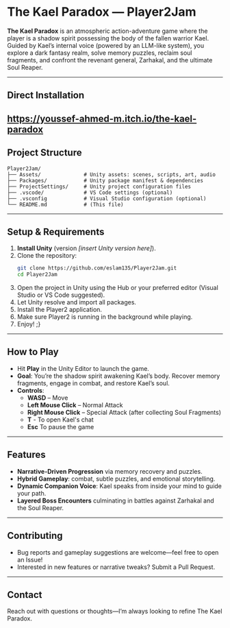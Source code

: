 # The Kael Paradox — Player2Jam

**The Kael Paradox** is an atmospheric action-adventure game where the player is a shadow spirit possessing the body of the fallen warrior Kael. Guided by Kael’s internal voice (powered by an LLM-like system), you explore a dark fantasy realm, solve memory puzzles, reclaim soul fragments, and confront the revenant general, Zarhakal, and the ultimate Soul Reaper.

---

## Direct Installation
https://youssef-ahmed-m.itch.io/the-kael-paradox
---

##  Project Structure

```
Player2Jam/
├── Assets/              # Unity assets: scenes, scripts, art, audio
├── Packages/            # Unity package manifest & dependencies
├── ProjectSettings/     # Unity project configuration files
├── .vscode/             # VS Code settings (optional)
├── .vsconfig            # Visual Studio configuration (optional)
└── README.md            # (This file)
```

---

##  Setup & Requirements

1. **Install Unity** (version _[insert Unity version here]_).
2. Clone the repository:
   ```bash
   git clone https://github.com/eslam135/Player2Jam.git
   cd Player2Jam
   ```
3. Open the project in Unity using the Hub or your preferred editor (Visual Studio or VS Code suggested).
4. Let Unity resolve and import all packages.
5. Install the Player2 application.
6. Make sure Player2 is running in the background while playing.
7. Enjoy! ;}

---



##  How to Play

- Hit **Play** in the Unity Editor to launch the game.
- **Goal**: You’re the shadow spirit awakening Kael’s body. Recover memory fragments, engage in combat, and restore Kael’s soul.
- **Controls**:
  - **WASD** – Move
  - **Left Mouse Click** – Normal Attack
  - **Right Mouse Click** – Special Attack (after collecting Soul Fragments)
  - **T** - To open Kael's chat
  - **Esc** To pause the game

---

##  Features

- **Narrative-Driven Progression** via memory recovery and puzzles.
- **Hybrid Gameplay**: combat, subtle puzzles, and emotional storytelling.
- **Dynamic Companion Voice**: Kael speaks from inside your mind to guide your path.
- **Layered Boss Encounters** culminating in battles against Zarhakal and the Soul Reaper.

---

##  Contributing

- Bug reports and gameplay suggestions are welcome—feel free to open an Issue!
- Interested in new features or narrative tweaks? Submit a Pull Request.


---

##  Contact

Reach out with questions or thoughts—I’m always looking to refine The Kael Paradox.
